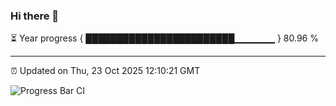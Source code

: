 ### Hi there 👋

⏳ Year progress { ████████████████████████▁▁▁▁▁▁ } 80.96 %

---

⏰ Updated on Thu, 23 Oct 2025 12:10:21 GMT

![Progress Bar CI](https://github.com/liununu/liununu/workflows/Progress%20Bar%20CI/badge.svg)
